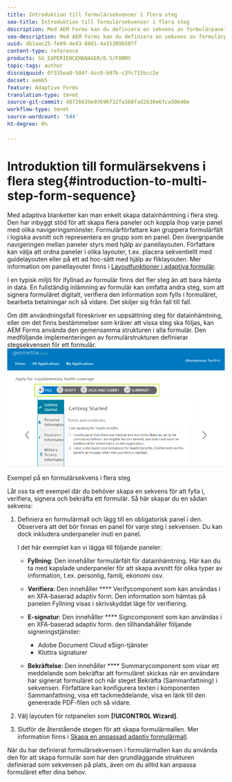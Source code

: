 ```yaml
---
title: Introduktion till formulärsekvenser i flera steg
seo-title: Introduktion till formulärsekvenser i flera steg
description: Med AEM Forms kan du definiera en sekvens av formulärpanel där du vill att användarna ska navigera och fylla i ett anpassat formulär.
seo-description: Med AEM Forms kan du definiera en sekvens av formulärpanel där du vill att användarna ska navigera och fylla i ett anpassat formulär.
uuid: db1aac25-fe69-4e43-88d1-4a15389b507f
content-type: reference
products: SG_EXPERIENCEMANAGER/6.5/FORMS
topic-tags: author
discoiquuid: 0f335ea0-504f-4cc0-b97b-c3fc715bcc2e
docset: aem65
feature: Adaptive Forms
translation-type: tm+mt
source-git-commit: 48726639e93696f32fa368fad2630e6fca50640e
workflow-type: tm+mt
source-wordcount: '544'
ht-degree: 0%

---
```



# Introduktion till formulärsekvens i flera steg{#introduction-to-multi-step-form-sequence}

Med adaptiva blanketter kan man enkelt skapa datainhämtning i flera steg. Den har inbyggt stöd för att skapa flera paneler och koppla ihop varje panel med olika navigeringsmönster. Formulärförfattare kan gruppera formulärfält i logiska avsnitt och representera en grupp som en panel. Den övergripande navigeringen mellan paneler styrs med hjälp av panellayouten. Författare kan välja att ordna paneler i olika layouter, t.ex. placera sekventiellt med guidelayouten eller på ett ad hoc-sätt med hjälp av fliklayouten. Mer information om panellayouter finns i [Layoutfunktioner i adaptiva formulär](../../forms/using/layout-capabilities-adaptive-forms.md).

I en typisk miljö för ifyllnad av formulär finns det fler steg än att bara hämta in data. En fullständig inlämning av formulär kan omfatta andra steg, som att signera formuläret digitalt, verifiera den information som fylls i formuläret, bearbeta betalningar och så vidare. Det skiljer sig från fall till fall.

Om ditt användningsfall föreskriver en uppsättning steg för datainhämtning, eller om det finns bestämmelser som kräver att vissa steg ska följas, kan AEM Forms använda den gemensamma strukturen i alla formulär. Den medföljande implementeringen av formulärstrukturen definierar stegsekvensen för ett formulär. ![Exempel på en formulärsekvens i flera steg](assets/formpipeline.png)

Exempel på en formulärsekvens i flera steg

Låt oss ta ett exempel där du behöver skapa en sekvens för att fylla i, verifiera, signera och bekräfta ett formulär. Så här skapar du en sådan sekvens:

1. Definiera en formulärmall och lägg till en obligatorisk panel i den. Observera att det bör finnas en panel för varje steg i sekvensen. Du kan dock inkludera underpaneler inuti en panel.

   I det här exemplet kan vi lägga till följande paneler:

   * **Fyllning**: Den innehåller formulärfält för datainhämtning. Här kan du ta med kapslade underpaneler för att skapa avsnitt för olika typer av information, t.ex. personlig, familj, ekonomi osv.

   * **Verifiera**: Den innehåller  **** Verifycomponent som kan användas i en XFA-baserad adaptiv form. Den information som hämtas på panelen Fyllning visas i skrivskyddat läge för verifiering.

   * **E-signatur**: Den innehåller  **** Signcomponent som kan användas i en XFA-baserad adaptiv form. den tillhandahåller följande signeringstjänster:

      * Adobe Document Cloud eSign-tjänster
      * Klottra signaturer
   * **Bekräftelse**: Den innehåller  **** Summarycomponent som visar ett meddelande som bekräftar att formuläret skickas när en användare har signerat formuläret och når steget Bekräfta (Sammanfattning) i sekvensen. Författare kan konfigurera texten i komponenten Sammanfattning, visa ett tackmeddelande, visa en länk till den genererade PDF-filen och så vidare.


1. Välj layouten för rotpanelen som **[!UICONTROL Wizard]**.
1. Slutför de återstående stegen för att skapa formulärmallen. Mer information finns i [Skapa en anpassad adaptiv formulärmall](../../forms/using/custom-adaptive-forms-templates.md).

När du har definierat formulärsekvensen i formulärmallen kan du använda den för att skapa formulär som har den grundläggande strukturen definierad som sekvensen på plats, även om du alltid kan anpassa formuläret efter dina behov.

